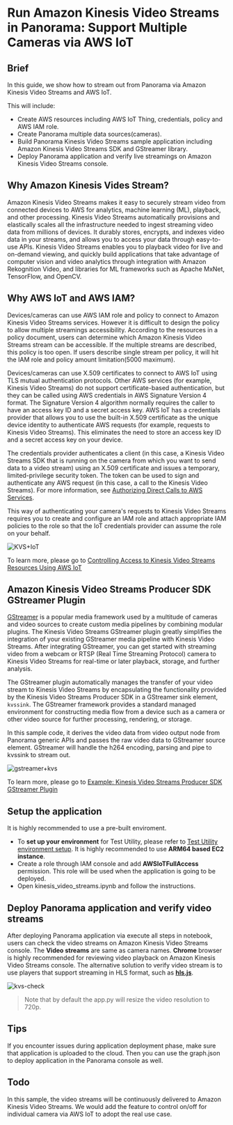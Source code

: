 # Run Amazon Kinesis Video Streams in Panorama: Support Multiple Cameras via AWS IoT

## Brief

In this guide, we show how to stream out from Panorama via Amazon Kinesis Video Streams and AWS IoT.

This will include:

- Create AWS resources including AWS IoT Thing, credentials, policy and AWS IAM role.
- Create Panorama multiple data sources(cameras).
- Build Panorama Kinesis Video Streams sample application including Amazon Kinesis Video Streams SDK and GStreamer library.
- Deploy Panorama application and verify live streamings on Amazon Kinesis Video Streams console.

## Why Amazon Kinesis Vides Stream?

Amazon Kinesis Video Streams makes it easy to securely stream video from connected devices to AWS for analytics, machine learning (ML), playback, and other processing. Kinesis Video Streams automatically provisions and elastically scales all the infrastructure needed to ingest streaming video data from millions of devices. It durably stores, encrypts, and indexes video data in your streams, and allows you to access your data through easy-to-use APIs. Kinesis Video Streams enables you to playback video for live and on-demand viewing, and quickly build applications that take advantage of computer vision and video analytics through integration with Amazon Rekognition Video, and libraries for ML frameworks such as Apache MxNet, TensorFlow, and OpenCV.

## Why AWS IoT and AWS IAM?

Devices/cameras can use AWS IAM role and policy to connect to Amazon Kinesis Video Streams services. However it is difficult to design the policy to allow multiple streamings accessibility. According to the resources in a policy document, users can determine which Amazon Kinesis Video Streams stream can be accessible. If the multiple streams are described, this policy is too open. If users describe single stream per policy, it will hit the IAM role and policy amount limitation(5000 maximum).

Devices/cameras can use X.509 certificates to connect to AWS IoT using TLS mutual authentication protocols. Other AWS services (for example, Kinesis Video Streams) do not support certificate-based authentication, but they can be called using AWS credentials in AWS Signature Version 4 format. The Signature Version 4 algorithm normally requires the caller to have an access key ID and a secret access key. AWS IoT has a credentials provider that allows you to use the built-in X.509 certificate as the unique device identity to authenticate AWS requests (for example, requests to Kinesis Video Streams). This eliminates the need to store an access key ID and a secret access key on your device.

The credentials provider authenticates a client (in this case, a Kinesis Video Streams SDK that is running on the camera from which you want to send data to a video stream) using an X.509 certificate and issues a temporary, limited-privilege security token. The token can be used to sign and authenticate any AWS request (in this case, a call to the Kinesis Video Streams). For more information, see [Authorizing Direct Calls to AWS Services](https://docs.aws.amazon.com/iot/latest/developerguide/authorizing-direct-aws.html).

This way of authenticating your camera's requests to Kinesis Video Streams requires you to create and configure an IAM role and attach appropriate IAM policies to the role so that the IoT credentials provider can assume the role on your behalf.

![KVS+IoT](./doc/iot_kvs_policy.png)

To learn more, please go to [Controlling Access to Kinesis Video Streams Resources Using AWS IoT](https://docs.aws.amazon.com/kinesisvideostreams/latest/dg/how-iot.html)

## Amazon Kinesis Video Streams Producer SDK GStreamer Plugin

[GStreamer](https://gstreamer.freedesktop.org/) is a popular media framework used by a multitude of cameras and video sources to create custom media pipelines by combining modular plugins. The Kinesis Video Streams GStreamer plugin greatly simplifies the integration of your existing GStreamer media pipeline with Kinesis Video Streams. After integrating GStreamer, you can get started with streaming video from a webcam or RTSP (Real Time Streaming Protocol) camera to Kinesis Video Streams for real-time or later playback, storage, and further analysis.

The GStreamer plugin automatically manages the transfer of your video stream to Kinesis Video Streams by encapsulating the functionality provided by the Kinesis Video Streams Producer SDK in a GStreamer sink element, `kvssink`. The GStreamer framework provides a standard managed environment for constructing media flow from a device such as a camera or other video source for further processing, rendering, or storage.

In this sample code, it derives the video data from video output node from Panorama generic APIs and passes the raw video data to GStreamer source element. GStreamer will handle the h264 encoding, parsing and pipe to kvssink to stream out.

![gstreamer+kvs](./doc/gstreamer_kvs.png)

To learn more, please go to [Example: Kinesis Video Streams Producer SDK GStreamer Plugin](https://docs.aws.amazon.com/kinesisvideostreams/latest/dg/examples-gstreamer-plugin.html)


## Setup the application

It is highly recommended to use a pre-built enviroment.
- To **set up your environment** for Test Utility, please refer to [Test Utility environment setup](https://github.com/aws-samples/aws-panorama-samples/blob/main/docs/EnvironmentSetup.md). It is highly recommended to use **ARM64 based EC2 instance**.
- Create a role through IAM console and add **AWSIoTFullAccess** permission. This role will be used when the application is going to be deployed.
- Open kinesis_video_streams.ipynb and follow the instructions.

## Deploy Panorama application and verify video streams

After deploying Panorama application via execute all steps in notebook, users can check the video streams on Amazon Kinesis Video Streams console. The **Video streams** are same as camera names. **Chrome** browser is highly recommended for reviewing video playback on Amazon Kinesis Video Streams console. The alternative solution to verify video stream is to use players that support streaming in HLS format, such as **[hls.js](https://hls-js.netlify.app/demo/)**.

![kvs-check](./doc/kvs_check.png)

> Note that by default the app.py will resize the video resolution to 720p.

## Tips

If you encounter issues during application deployment phase, make sure that application is uploaded to the cloud. Then you can use the graph.json to deploy application in the Panorama console as well.

## Todo

In this sample, the video streams will be continuously delivered to Amazon Kinesis Video Streams. We would add the feature to control on/off for individual camera via AWS IoT to adopt the real use case.